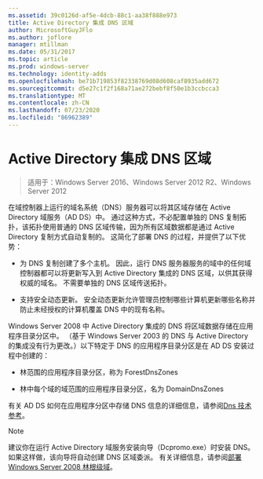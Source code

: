 ```yaml
---
ms.assetid: 39c0126d-af5e-4dcb-88c1-aa38f888e973
title: Active Directory 集成 DNS 区域
author: MicrosoftGuyJFlo
ms.author: joflore
manager: mtillman
ms.date: 05/31/2017
ms.topic: article
ms.prod: windows-server
ms.technology: identity-adds
ms.openlocfilehash: be71b719853f82338769d08d608caf8935add672
ms.sourcegitcommit: d5e27c1f2f168a71ae272bebf8f50e1b3ccbcca3
ms.translationtype: MT
ms.contentlocale: zh-CN
ms.lasthandoff: 07/23/2020
ms.locfileid: "86962389"
---
```

# <a name="active-directory-integrated-dns-zones"></a>Active Directory 集成 DNS 区域

> 适用于：Windows Server 2016、Windows Server 2012 R2、Windows Server 2012

在域控制器上运行的域名系统（DNS）服务器可以将其区域存储在 Active Directory 域服务（AD DS）中。 通过这种方式，不必配置单独的 DNS 复制拓扑，该拓扑使用普通的 DNS 区域传输，因为所有区域数据都是通过 Active Directory 复制方式自动复制的。 这简化了部署 DNS 的过程，并提供了以下优势：

- 为 DNS 复制创建了多个主机。 因此，运行 DNS 服务器服务的域中的任何域控制器都可以将更新写入到 Active Directory 集成的 DNS 区域，以供其获得权威的域名。 不需要单独的 DNS 区域传送拓扑。

- 支持安全动态更新。 安全动态更新允许管理员控制哪些计算机更新哪些名称并防止未经授权的计算机覆盖 DNS 中的现有名称。

Windows Server 2008 中 Active Directory 集成的 DNS 将区域数据存储在应用程序目录分区中。 （基于 Windows Server 2003 的 DNS 与 Active Directory 的集成没有行为更改。）以下特定于 DNS 的应用程序目录分区是在 AD DS 安装过程中创建的：

- 林范围的应用程序目录分区，称为 ForestDnsZones

- 林中每个域的域范围的应用程序目录分区，名为 DomainDnsZones

有关 AD DS 如何在应用程序分区中存储 DNS 信息的详细信息，请参阅[Dns 技术参考](/previous-versions/windows/it-pro/windows-server-2003/cc779926(v=ws.10))。

> [!NOTE]
> 建议你在运行 Active Directory 域服务安装向导（Dcpromo.exe）时安装 DNS。 如果这样做，该向导将自动创建 DNS 区域委派。 有关详细信息，请参阅[部署 Windows Server 2008 林根级域](/previous-versions/windows/it-pro/windows-server-2008-r2-and-2008/cc731174(v=ws.10))。
